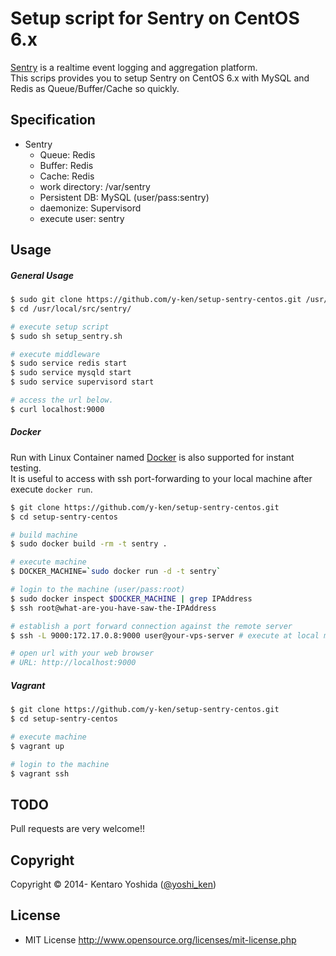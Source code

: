 # Setup script for Sentry on CentOS 6.x

[Sentry](https://getsentry.com/welcome/) is a realtime event logging and aggregation platform.<br>
This scrips provides you to setup Sentry on CentOS 6.x with MySQL and Redis as Queue/Buffer/Cache so quickly.

## Specification

* Sentry
  * Queue: Redis
  * Buffer: Redis
  * Cache: Redis
  * work directory: /var/sentry
  * Persistent DB: MySQL (user/pass:sentry)
  * daemonize: Supervisord
  * execute user: sentry

## Usage

##### General Usage

```sh
$ sudo git clone https://github.com/y-ken/setup-sentry-centos.git /usr/local/src/sentry/
$ cd /usr/local/src/sentry/

# execute setup script
$ sudo sh setup_sentry.sh

# execute middleware
$ sudo service redis start
$ sudo service mysqld start
$ sudo service supervisord start

# access the url below.
$ curl localhost:9000
```

##### Docker

Run with Linux Container named [Docker](https://www.docker.io/) is also supported for instant testing.<br>
It is useful to access with ssh port-forwarding to your local machine after execute `docker run`.

```sh
$ git clone https://github.com/y-ken/setup-sentry-centos.git
$ cd setup-sentry-centos

# build machine
$ sudo docker build -rm -t sentry .

# execute machine
$ DOCKER_MACHINE=`sudo docker run -d -t sentry`

# login to the machine (user/pass:root)
$ sudo docker inspect $DOCKER_MACHINE | grep IPAddress
$ ssh root@what-are-you-have-saw-the-IPAddress

# establish a port forward connection against the remote server
$ ssh -L 9000:172.17.0.8:9000 user@your-vps-server # execute at local machine

# open url with your web browser
# URL: http://localhost:9000
```

##### Vagrant

```sh
$ git clone https://github.com/y-ken/setup-sentry-centos.git
$ cd setup-sentry-centos

# execute machine
$ vagrant up

# login to the machine
$ vagrant ssh
```

## TODO

Pull requests are very welcome!!

## Copyright

Copyright © 2014- Kentaro Yoshida ([@yoshi_ken](https://twitter.com/yoshi_ken))

## License

* MIT License http://www.opensource.org/licenses/mit-license.php
